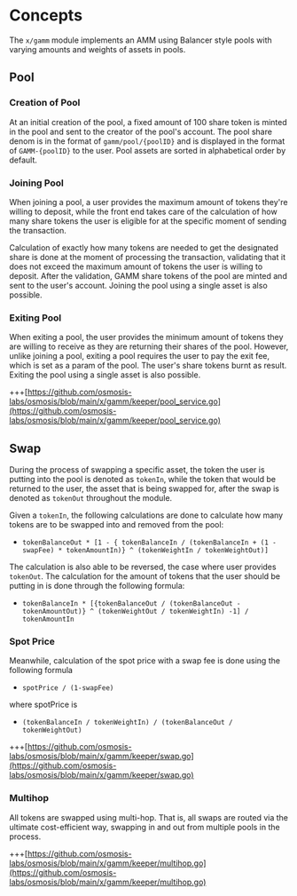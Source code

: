 <!--
order: 1
-->

# Concepts

The `x/gamm` module implements an AMM using Balancer style pools with varying
amounts and weights of assets in pools.

## Pool

### Creation of Pool

At an initial creation of the pool, a fixed amount of 100 share token is minted
in the pool and sent to the creator of the pool's account. The pool share denom
is in the format of `gamm/pool/{poolID}` and is displayed in the format of `GAMM-{poolID}`
to the user. Pool assets are sorted in alphabetical order by default.

### Joining Pool

When joining a pool, a user provides the maximum amount of tokens they're willing
to deposit, while the front end takes care of the calculation of how many share
tokens the user is eligible for at the specific moment of sending the transaction.

Calculation of exactly how many tokens are needed to get the designated share is
done at the moment of processing the transaction, validating that it does not
exceed the maximum amount of tokens the user is willing to deposit. After the
validation, GAMM share tokens of the pool are minted and sent to the user's account.
Joining the pool using a single asset is also possible.

### Exiting Pool

When exiting a pool, the user provides the minimum amount of tokens they are
willing to receive as they are returning their shares of the pool. However,
unlike joining a pool, exiting a pool requires the user to pay the exit fee,
which is set as a param of the pool. The user's share tokens burnt as result.
Exiting the pool using a single asset is also possible.

+++[https://github.com/osmosis-labs/osmosis/blob/main/x/gamm/keeper/pool_service.go](https://github.com/osmosis-labs/osmosis/blob/main/x/gamm/keeper/pool_service.go)

## Swap

During the process of swapping a specific asset, the token the user is putting
into the pool is denoted as `tokenIn`, while the token that would be returned to
the user, the asset that is being swapped for, after the swap is denoted as
`tokenOut` throughout the module.

Given a `tokenIn`, the following calculations are done to calculate how many
tokens are to be swapped into and removed from the pool:

- `tokenBalanceOut * [1 - { tokenBalanceIn / (tokenBalanceIn + (1 - swapFee) * tokenAmountIn)} ^ (tokenWeightIn / tokenWeightOut)]`

The calculation is also able to be reversed, the case where user provides `tokenOut`.
The calculation for the amount of tokens that the user should be putting in is
done through the following formula:

- `tokenBalanceIn * [{tokenBalanceOut / (tokenBalanceOut - tokenAmountOut)} ^ (tokenWeightOut / tokenWeightIn) -1] / tokenAmountIn`

### Spot Price

Meanwhile, calculation of the spot price with a swap fee is done using the following formula

- `spotPrice / (1-swapFee)`

where spotPrice is 

- `(tokenBalanceIn / tokenWeightIn) / (tokenBalanceOut / tokenWeightOut)`

+++[https://github.com/osmosis-labs/osmosis/blob/main/x/gamm/keeper/swap.go](https://github.com/osmosis-labs/osmosis/blob/main/x/gamm/keeper/swap.go)

### Multihop

All tokens are swapped using multi-hop. That is, all swaps are routed via the ultimate cost-efficient way, swapping in and out from multiple pools in the process.

+++[https://github.com/osmosis-labs/osmosis/blob/main/x/gamm/keeper/multihop.go](https://github.com/osmosis-labs/osmosis/blob/main/x/gamm/keeper/multihop.go)
